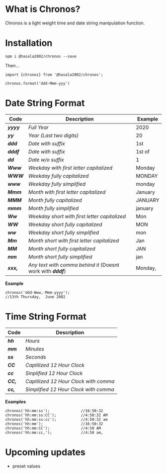 # What is Chronos?

Chronos is a light weight time and date string manipulation function.

# Installation
```
npm i @hasala2002/chronos --save
```
Then...

```
import {chronos} from '@hasala2002/chronos';

chronos.format('ddd-Mmm-yyy')
```

# Date String Format
| Code  | Description  | Example  |
| ------------ | ------------ | ------------ |
| ***yyyy*** | _Full Year_ | 2020 |
| ***yy*** | _Year (Last two digits)_ | 20 |
| ***ddd*** | _Date with suffix_ | 1st |
| ***dddf*** | _Date with suffix_ | 1st of |
| ***dd*** | _Date w/o suffix_ | 1 |
| ***Www*** | _Weekday with first letter capitalized_ | Monday |
| ***WWW*** | _Weekday fully capitalized_ | MONDAY |
| ***www*** | _Weekday fully simplified_ | monday |
| ***Mmm*** | _Month with first letter capitalized_ | January |
| ***MMM*** | _Month fully capitalized_ | JANUARY |
| ***mmm*** | _Month fully simplified_ | january |
| ***Ww*** | _Weekday short  with first letter capitalized_ | Mon |
| ***WW*** | _Weekday short  fully capitalized_ | MON |
| ***ww*** | _Weekday short  fully simplified_ | mon |
| ***Mm*** | _Month short  with first letter capitalized_ | Jan |
| ***MM*** | _Month short fully capitalized_ | JAN |
| ***mm*** | _Month short fully simplified_ | jan |
| ***xxx,*** | _Any text with comma behind it_ (Doesnt work with ***dddf***) | Monday, |

**Example**
```
chronos('ddd-Www,-Mmm-yyyy');
//13th Thursday,  June 2002
```

# Time String Format
| Code  | Description | 
| ------------ | ------------ |
| ***hh*** | _Hours_ |
| ***mm*** | _Minutes_ |
| ***ss*** | _Seconds_ |
| ***CC*** | _Captilized 12 Hour Clock_ |
| ***cc*** | _Sinplified 12 Hour Clock_ |
| ***CC,*** | _Captilized 12 Hour Clock with comma_ |
| ***cc,*** | _Simplified 12 Hour Clock with comma_ |

**Examples**
```
chronos('hh:mm:ss');              //16:50:32
chronos('hh:mm:ss:CC');           //4:50:32 AM
chronos('hh:mm:ss:cc');           //4:50:32 am
chronos('hh:mm');                 //16:50:32
chronos('hh:mm:CC');              //4:50 AM
chronos('hh:mm:cc,');             //4:50 am,
```

# Upcoming updates
* preset values